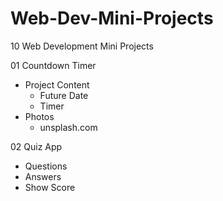 # Web-Dev-Mini-Projects
10 Web Development Mini Projects

01 Countdown Timer
- Project Content
  - Future Date
  - Timer
- Photos
  - unsplash.com
            
02 Quiz App
- Questions
- Answers
- Show Score
